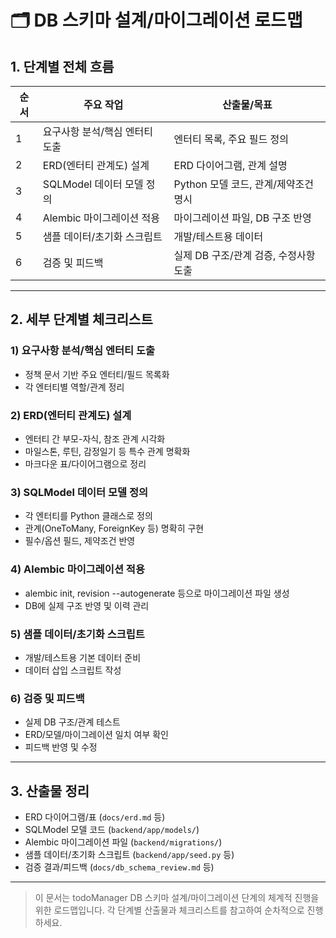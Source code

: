 # 🗂️ DB 스키마 설계/마이그레이션 로드맵

## 1. 단계별 전체 흐름

| 순서 | 주요 작업                | 산출물/목표                      |
|------|--------------------------|----------------------------------|
| 1    | 요구사항 분석/핵심 엔터티 도출 | 엔터티 목록, 주요 필드 정의         |
| 2    | ERD(엔터티 관계도) 설계      | ERD 다이어그램, 관계 설명           |
| 3    | SQLModel 데이터 모델 정의   | Python 모델 코드, 관계/제약조건 명시 |
| 4    | Alembic 마이그레이션 적용   | 마이그레이션 파일, DB 구조 반영      |
| 5    | 샘플 데이터/초기화 스크립트 | 개발/테스트용 데이터                |
| 6    | 검증 및 피드백             | 실제 DB 구조/관계 검증, 수정사항 도출 |

---

## 2. 세부 단계별 체크리스트

### 1) 요구사항 분석/핵심 엔터티 도출
- 정책 문서 기반 주요 엔터티/필드 목록화
- 각 엔터티별 역할/관계 정리

### 2) ERD(엔터티 관계도) 설계
- 엔터티 간 부모-자식, 참조 관계 시각화
- 마일스톤, 루틴, 감정일기 등 특수 관계 명확화
- 마크다운 표/다이어그램으로 정리

### 3) SQLModel 데이터 모델 정의
- 각 엔터티를 Python 클래스로 정의
- 관계(OneToMany, ForeignKey 등) 명확히 구현
- 필수/옵션 필드, 제약조건 반영

### 4) Alembic 마이그레이션 적용
- alembic init, revision --autogenerate 등으로 마이그레이션 파일 생성
- DB에 실제 구조 반영 및 이력 관리

### 5) 샘플 데이터/초기화 스크립트
- 개발/테스트용 기본 데이터 준비
- 데이터 삽입 스크립트 작성

### 6) 검증 및 피드백
- 실제 DB 구조/관계 테스트
- ERD/모델/마이그레이션 일치 여부 확인
- 피드백 반영 및 수정

---

## 3. 산출물 정리
- ERD 다이어그램/표 (`docs/erd.md` 등)
- SQLModel 모델 코드 (`backend/app/models/`)
- Alembic 마이그레이션 파일 (`backend/migrations/`)
- 샘플 데이터/초기화 스크립트 (`backend/app/seed.py` 등)
- 검증 결과/피드백 (`docs/db_schema_review.md` 등)

---

> 이 문서는 todoManager DB 스키마 설계/마이그레이션 단계의 체계적 진행을 위한 로드맵입니다. 각 단계별 산출물과 체크리스트를 참고하여 순차적으로 진행하세요. 